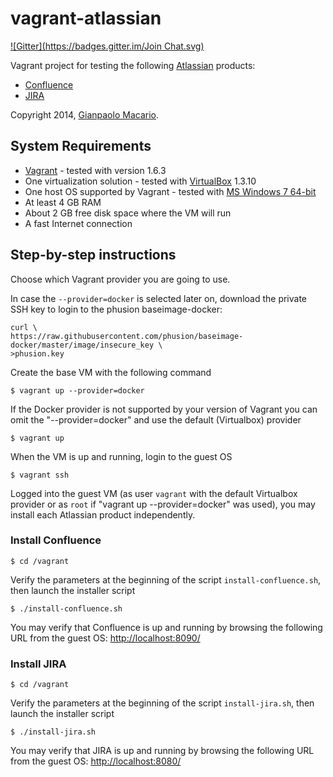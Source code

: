 vagrant-atlassian
=================
[![Gitter](https://badges.gitter.im/Join Chat.svg)](https://gitter.im/gmacario/vagrant-atlassian?utm_source=badge&utm_medium=badge&utm_campaign=pr-badge&utm_content=badge)

Vagrant project for testing the following [Atlassian](https://www.atlassian.com/) products:
* [Confluence](https://www.atlassian.com/software/confluence)
* [JIRA](https://www.atlassian.com/get-jira)

Copyright 2014, [Gianpaolo Macario](http://gmacario.github.io/).

System Requirements
-------------------

* [Vagrant](http://www.vagrantup.com/) - tested with version 1.6.3
* One virtualization solution - tested with [VirtualBox](https://www.virtualbox.org/) 1.3.10
* One host OS supported by Vagrant - tested with [MS Windows 7 64-bit](http://windows.microsoft.com/)
* At least 4 GB RAM
* About 2 GB free disk space where the VM will run
* A fast Internet connection

Step-by-step instructions
-------------------------

Choose which Vagrant provider you are going to use.

In case the `--provider=docker` is selected later on, download the private SSH key to login to the phusion baseimage-docker:

```
curl \
https://raw.githubusercontent.com/phusion/baseimage-docker/master/image/insecure_key \
>phusion.key
```

Create the base VM with the following command

    $ vagrant up --provider=docker

If the Docker provider is not supported by your version of Vagrant you can omit the "--provider=docker" and use the default (Virtualbox) provider

    $ vagrant up

When the VM is up and running, login to the guest OS

    $ vagrant ssh
    
Logged into the guest VM (as user `vagrant` with the default Virtualbox provider or as `root` if "vagrant up --provider=docker" was used), you may install each Atlassian product independently.

### Install Confluence

    $ cd /vagrant
    
Verify the parameters at the beginning of the script `install-confluence.sh`, then launch the installer script

    $ ./install-confluence.sh
    
You may verify that Confluence is up and running by browsing the following URL from the guest OS: 
[http://localhost:8090/](http://localhost:8090/)

### Install JIRA

    $ cd /vagrant

Verify the parameters at the beginning of the script `install-jira.sh`, then launch the installer script

    $ ./install-jira.sh

You may verify that JIRA is up and running by browsing the following URL from the guest OS: 
[http://localhost:8080/](http://localhost:8080/)

<!-- EOF -->
